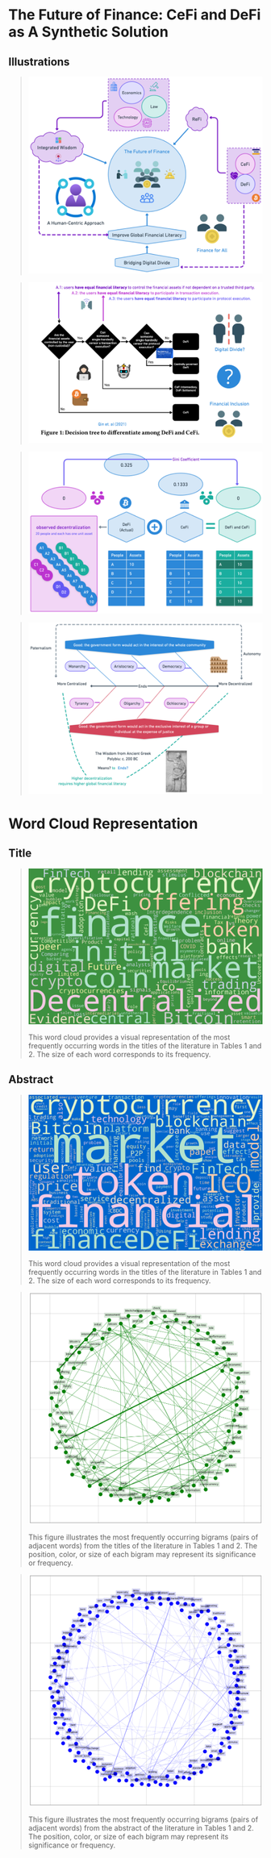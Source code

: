 # The Future of Finance: CeFi and DeFi as A Synthetic Solution 


## Illustrations
> ![FoF](illustration/FOF.png)

> ![Definition](illustration/definition.png)

> ![Gini Coefficient](illustration/gini.png)

> ![Greek](illustration/greek.png)



# Word Cloud Representation

## Title

> ![Word Cloud Representation: Title](figures/fig1.png)
> 
> This word cloud provides a visual representation of the most frequently occurring words in the titles of the literature in Tables 1 and 2. The size of each word corresponds to its frequency.

## Abstract

>![Word Cloud Representation: Abstract](figures/fig2.png)
>
>This word cloud provides a visual representation of the most frequently occurring words in the titles of the literature in Tables 1 and 2. The size of each word corresponds to its frequency.


> ![Bigram Presentation: Title](figures/fig3.png)
>
> This figure illustrates the most frequently occurring bigrams (pairs of adjacent words) from the titles of the literature in Tables 1 and 2. The position, color, or size of each bigram may represent its significance or frequency.


> ![Bigram Presentation: Abstract](figures/fig4.png)
>
> This figure illustrates the most frequently occurring bigrams (pairs of adjacent words) from the abstract of the literature in Tables 1 and 2. The position, color, or size of each bigram may represent its significance or frequency.
